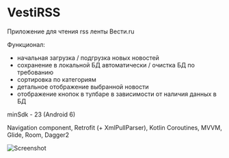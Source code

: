 # VestiRSS

Приложение для чтения rss ленты Вести.ru

Функционал:
  - начальная загрузка / подгрузка новых новостей
  - сохранение в локальной БД автоматически / очистка БД по требованию
  - сортировка по категориям
  - детальное отображение выбранной новости
  - отображение кнопок в тулбаре в зависимости от наличия данных в БД

minSdk - 23 (Android 6)

Navigation component, Retrofit (+ XmlPullParser), Kotlin Coroutines, MVVM, Glide, Room, Dagger2


![Screenshot](VestiRss3.gif)
